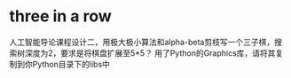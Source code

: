 # three in  a row
 人工智能导论课程设计二，用极大极小算法和alpha-beta剪枝写一个三子棋，搜索树深度为2，要求是将棋盘扩展至5*5？
用了Python的Graphics库，请将其复制到你Python目录下的libs中
